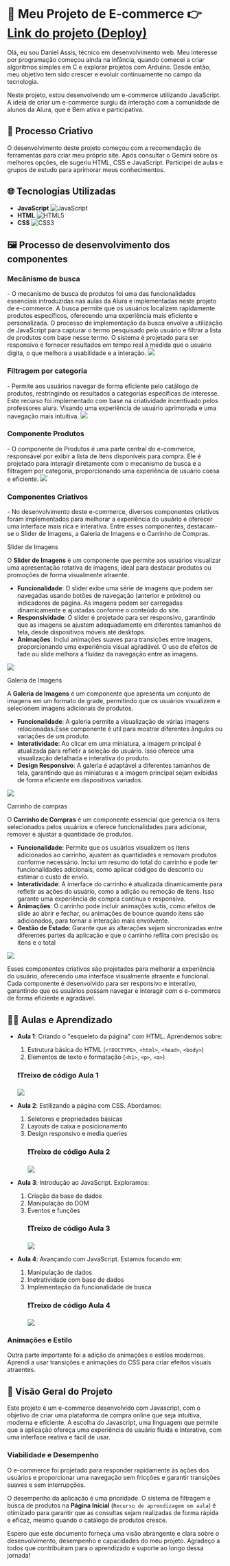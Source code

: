 <h1>🛒 Meu Projeto de E-commerce <span>👉 <a href="https://ecomercebyniel.netlify.app">Link do projeto (Deploy)</a></span> </h1>


Olá, eu sou Daniel Assis, técnico em desenvolvimento web. Meu interesse por programação começou ainda na infância, quando comecei a criar algoritmos simples em C e explorar projetos com Arduino. Desde então, meu objetivo tem sido crescer e evoluir continuamente no campo da tecnologia.

Neste projeto, estou desenvolvendo um e-commerce utilizando JavaScript. A ideia de criar um e-commerce surgiu da interação com a comunidade de alunos da Alura, que é Bem ativa e participativa.

<h2>🎨 Processo Criativo </h2>

O desenvolvimento deste projeto começou com a recomendação de ferramentas para criar meu próprio site. Após consultar o Gemini sobre as melhores opções, ele sugeriu HTML, CSS e JavaScript. Participei de aulas e grupos de estudo para aprimorar meus conhecimentos.

<h2>🌐 Tecnologias Utilizadas</h2>

- **JavaScript** ![JavaScript](https://img.shields.io/badge/JavaScript-F7DF1C?style=for-the-badge&logo=javascript&logoColor=black)
- **HTML** ![HTML5](https://img.shields.io/badge/HTML5-E34F26?style=for-the-badge&logo=html5&logoColor=white)
- **CSS** ![CSS3](https://img.shields.io/badge/CSS3-1572B6?style=for-the-badge&logo=css3&logoColor=white)

<h2>🖼️ Processo de desenvolvimento dos componentes</h2>
<h3>Mecânismo de busca</h3>
 - O mecanismo de busca de produtos foi uma das funcionalidades essenciais introduzidas nas aulas da Alura e implementadas neste projeto de e-commerce. A busca permite que os usuários localizem rapidamente produtos específicos, oferecendo uma experiência mais eficiente e personalizada.
O processo de implementação da busca envolve a utilização de JavaScript para capturar o termo pesquisado pelo usuário e filtrar a lista de produtos com base nesse termo. O sistema é projetado para ser responsivo e fornecer resultados em tempo real à medida que o usuário digita, o que melhora a usabilidade e a interação.

<img src="https://cdn.discordapp.com/attachments/1271570282724982796/1281358620168294582/image.png?ex=66db6db5&is=66da1c35&hm=8572ae75ac82c90a8da85cddb2f6c50d75625a7055ddc1523ce997527574802a&">

<h3>Filtragem por categoria</h3>
- Permite aos usuários navegar de forma eficiente pelo catálogo de produtos, restringindo os resultados a categorias específicas de interesse. Este recurso foi implementado com base na criatividade incentivado pelos professores alura. Visando uma experiência de usuário aprimorada e uma navegação mais intuitiva.
  <img src="https://cdn.discordapp.com/attachments/1271570282724982796/1281358686698340372/image.png?ex=66db6dc5&is=66da1c45&hm=2a91fc208a753664501783c8b81533cef15e33ef3e729d4222c60fb22e510833&">

<h3>Componente Produtos</h3>
- O componente de Produtos é uma parte central do e-commerce, responsável por exibir a lista de itens disponíveis para compra. Ele é projetado para interagir diretamente com o mecanismo de busca e a filtragem por categoria, proporcionando uma experiência de usuário coesa e eficiente.
  <img src="https://cdn.discordapp.com/attachments/1271570282724982796/1281358786086568028/image.png?ex=66db6ddd&is=66da1c5d&hm=6e843be3bd282a597ef937400fe3d6e3e51308df0f1bb201393c8cc0d326ad42&">

<h3>Componentes Criativos</h3>
- No desenvolvimento deste e-commerce, diversos componentes criativos foram implementados para melhorar a experiência do usuário e oferecer uma interface mais rica e interativa. Entre esses componentes, destacam-se o Slider de Imagens, a Galeria de Imagens e o Carrinho de Compras.

<p>Slider de Imagens</p>

O **Slider de Imagens** é um componente que permite aos usuários visualizar uma apresentação rotativa de imagens, ideal para destacar produtos ou promoções de forma visualmente atraente.

- **Funcionalidade**: O slider exibe uma série de imagens que podem ser navegadas usando botões de navegação (anterior e próximo) ou indicadores de página. As imagens podem ser carregadas dinamicamente e ajustadas conforme o conteúdo do site.
- **Responsividade**: O slider é projetado para ser responsivo, garantindo que as imagens se ajustem adequadamente em diferentes tamanhos de tela, desde dispositivos móveis até desktops.
- **Animações**: Inclui animações suaves para transições entre imagens, proporcionando uma experiência visual agradável. O uso de efeitos de fade ou slide melhora a fluidez da navegação entre as imagens.

<img src="https://cdn.discordapp.com/attachments/1271570282724982796/1281358999853207572/image.png?ex=66db6e10&is=66da1c90&hm=bd7b4d1883ea477cd0f482d484fc13699d4d08e1269597903084e15bfb9066c3&">

<p>Galeria de Imagens</p>

A **Galeria de Imagens** é um componente que apresenta um conjunto de imagens em um formato de grade, permitindo que os usuários visualizem e selecionem imagens adicionais de produtos.

- **Funcionalidade**: A galeria permite a visualização de várias imagens relacionadas.Esse componente é útil para mostrar diferentes ângulos ou variações de um produto.
- **Interatividade**: Ao clicar em uma miniatura, a imagem principal é atualizada para refletir a seleção do usuário. Isso oferece uma visualização detalhada e interativa do produto.
- **Design Responsivo**: A galeria é adaptável a diferentes tamanhos de tela, garantindo que as miniaturas e a imagem principal sejam exibidas de forma eficiente em dispositivos variados.

<img src="https://cdn.discordapp.com/attachments/1271570282724982796/1281358910954930259/image.png?ex=66db6dfa&is=66da1c7a&hm=603162ed1fdd05c3ac29225e6371c0971520a652e54f7151b4a5a14c02e4d914&">

<p>Carrinho de compras</p>

O **Carrinho de Compras** é um componente essencial que gerencia os itens selecionados pelos usuários e oferece funcionalidades para adicionar, remover e ajustar a quantidade de produtos.

- **Funcionalidade**: Permite que os usuários visualizem os itens adicionados ao carrinho, ajustem as quantidades e removam produtos conforme necessário. Inclui um resumo do total do carrinho e pode ter funcionalidades adicionais, como aplicar códigos de desconto ou estimar o custo de envio.
- **Interatividade**: A interface do carrinho é atualizada dinamicamente para refletir as ações do usuário, como a adição ou remoção de itens. Isso garante uma experiência de compra contínua e responsiva.
- **Animações**: O carrinho pode incluir animações sutis, como efeitos de slide ao abrir e fechar, ou animações de bounce quando itens são adicionados, para tornar a interação mais envolvente.
- **Gestão de Estado**: Garante que as alterações sejam sincronizadas entre diferentes partes da aplicação e que o carrinho reflita com precisão os itens e o total

<img src="https://cdn.discordapp.com/attachments/1271570282724982796/1281358841946308721/image.png?ex=66db6dea&is=66da1c6a&hm=c39c13b15299844d83557de7e7e1b1a8a79b49e5061c86c084ac390779c959bc&">

Esses componentes criativos são projetados para melhorar a experiência do usuário, oferecendo uma interface visualmente atraente e funcional. Cada componente é desenvolvido para ser responsivo e interativo, garantindo que os usuários possam navegar e interagir com o e-commerce de forma eficiente e agradável.


<h2>🧑‍🏫 Aulas e Aprendizado</h2>

- **Aula 1**: Criando o "esqueleto da página" com HTML. Aprendemos sobre:
  1. Estrutura básica do HTML (`<!DOCTYPE>`, `<html>`, `<head>`, `<body>`)
  2. Elementos de texto e formatação (`<h1>`, `<p>`, `<a>`)
    <h3>❗Treixo de código Aula 1</h3>
    <img src="https://cdn.discordapp.com/attachments/1271570282724982796/1281887465149562880/image.png?ex=66dd5a3c&is=66dc08bc&hm=ab5fd59cfbdab0ec3ac6d55543b0c430ef20ad798829473bb2f0d6c080389759&" />
- **Aula 2**: Estilizando a página com CSS. Abordamos:
  1. Seletores e propriedades básicas
  2. Layouts de caixa e posicionamento
  3. Design responsivo e media queries
     <h3>❗Treixo de código Aula 2</h3>
     <img src="https://cdn.discordapp.com/attachments/1271570282724982796/1281887286887321672/Captura_de_tela_2024-09-07_035837.png?ex=66dd5a11&is=66dc0891&hm=ad386a351a629b938fcd6046bedf3f9f4bd566ebf0d379eb9c8275ad6bc142bb&" /> 
- **Aula 3**: Introdução ao JavaScript. Exploramos:
  1. Criação da base de dados
  2. Manipulação do DOM
  3. Eventos e funções
     <h3>❗Treixo de código Aula 3</h3>
     <img src="https://cdn.discordapp.com/attachments/1271570282724982796/1281887286627270706/Captura_de_tela_2024-09-07_035825.png?ex=66dd5a11&is=66dc0891&hm=7cbc04af1126833d1c75cf073d842a2b8b3b7c0509624098a33ca2530698e014&" />

- **Aula 4**: Avançando com JavaScript. Estamos focando em:
  1. Manipulação de dados
  2. Inetratividade com base de dados
  3. Implementação da funcionalidade de busca
     <h3>❗Treixo de código Aula 4</h3>
     <img src="https://cdn.discordapp.com/attachments/1271570282724982796/1281887811976302602/image.png?ex=66dd5a8e&is=66dc090e&hm=572dc4099e41c8f17dcb95a77acab5a395af6a3e92e5ec629d878813dfbfb743&" />
    

### Animações e Estilo

Outra parte importante foi a adição de animações e estilos modernos. Aprendi a usar transições e animações do CSS para criar efeitos visuais atraentes.

<h2>📁 Visão Geral do Projeto</h2>

Este projeto é um e-commerce desenvolvido com Javascript, com o objetivo de criar uma plataforma de compra online que seja intuitiva, moderna e eficiente. A escolha do Javascript, uma linguagem que permite que a aplicação ofereça uma experiência de usuário fluida e interativa, com uma interface reativa e fácil de usar.

### Viabilidade e Desempenho

O e-commerce foi projetado para responder rapidamente às ações dos usuários e proporcionar uma navegação sem fricções e garantir transições suaves e sem interrupções. 

O desempenho da aplicação é uma prioridade. O sistema de filtragem e busca de produtos na **Página Inicial** (`Recurso de aprendizagem em aula`) é otimizado para garantir que as consultas sejam realizadas de forma rápida e eficaz, mesmo quando o catálogo de produtos cresce. 

Espero que este documento forneça uma visão abrangente e clara sobre o desenvolvimento, desempenho e capacidades do meu projeto. Agradeço a todos que contribuíram para o aprendizado e suporte ao longo dessa jornada!

